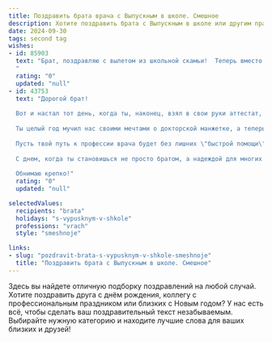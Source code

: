 ```yaml
---
title: Поздравить брата врача с Выпускным в школе. Смешное
description: Хотите поздравить брата с Выпускным в школе или другим праздником? Наш ИИ создаст незабываемое поздравление, а вы обязательно выделитесь среди других.  
date: 2024-09-30
tags: second tag
wishes:
- id: 85903
  text: "Брат, поздравляю с вылетом из школьной скамьи!  Теперь вместо контрольных – анализы, вместо перемен – дежурства, вместо одноклассников – коллеги (надеюсь, более адекватные!).  Желаю, чтобы твои будущие пациенты  были здоровее, чем ты сам после написания ЕГЭ, а твой белый халат всегда оставался чистым (ну, хотя бы от большинства пятен!).  С выходом в свет, будущий доктор!
  "
  rating: "0"
  updated: "null"
- id: 43753
  text: "Дорогой брат!
  
  Вот и настал тот день, когда ты, наконец, взял в свои руки аттестат, а не только пульс! Поздравляю тебя с выпускным! Теперь ты - гордый выпускник, а не просто 'брат, который застрял в учебниках'!
  
  Ты целый год мучил нас своими мечтами о докторской манжетке, а теперь забираешься на ступеньку выше — к белому халату! Надеюсь, что твой первый пациент не окажется капризной бабушкой с 102-мя болезнями на одной руке и охапкой старых рецептов на другой!
  
  Пусть твой путь к профессии врача будет без лишних \"быстрой помощи\", а главный диагноз — радость от работы. Не забудь, что самая важная медицина — это улыбка!
  
  С днем, когда ты становишься не просто братом, а надеждой для многих и самым веселым врачом на свете!
  
  Обнимаю крепко!"
  rating: "0"
  updated: "null"

selectedValues:
  recipients: "brata"
  holidays: "s-vypusknym-v-shkole"
  professions: "vrach"
  style: "smeshnoje"

links:
- slug: "pozdravit-brata-s-vypusknym-v-shkole-smeshnoje"
  title: "Поздравить брата с Выпускным в школе. Смешное"
---
```


Здесь вы найдете отличную подборку поздравлений на любой случай.
Хотите поздравить друга с днём рождения, коллегу с профессиональным праздником или близких с Новым годом? У нас есть всё, чтобы сделать ваш поздравительный текст незабываемым. Выбирайте нужную категорию и находите лучшие слова для ваших близких и друзей!
